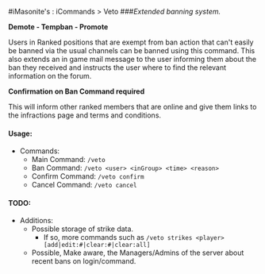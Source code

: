 #iMasonite's : iCommands > Veto
###*Extended banning system.*

<p><strong>Demote - Tempban - Promote</strong></p>
<p>Users in Ranked positions that are exempt from ban action that can't 
easily be banned via the usual channels can be banned using this command. 
This also extends an in game mail message to the user informing them about 
the ban they received and instructs the user where to find the 
relevant information on the forum.</p>

<p><strong>Confirmation on Ban Command required</strong></p>

<p>This will inform other ranked members that are online and give them 
links to the infractions page and terms and conditions.</p>

####  Usage:
* Commands:
  * Main Command: ```/veto```
  * Ban Command: ```/veto <user> <inGroup> <time> <reason>```
  * Confirm Command: ```/veto confirm```
  * Cancel Command: ```/veto cancel```

  
####  TODO:
* Additions:
  * Possible storage of strike data.
    * If so, more commands such as ```/veto strikes <player> [add|edit:#|clear:#|clear:all]```
  * Possible, Make aware, the Managers/Admins of the server about recent bans on login/command.
